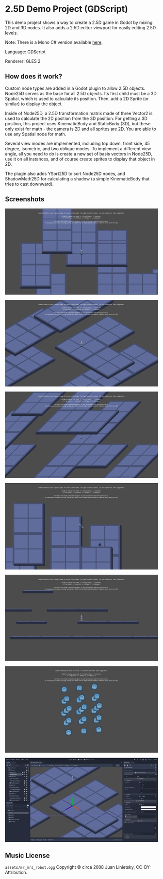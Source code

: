 # 2.5D Demo Project (GDScript)

This demo project shows a way to create a 2.5D game in Godot by mixing 2D and 3D nodes. It also adds a 2.5D editor viewport for easily editing 2.5D levels.

Note: There is a Mono C# version available [here](https://github.com/godotengine/godot-demo-projects/tree/master/mono/2.5d).

Language: GDScript

Renderer: GLES 2

## How does it work?

Custom node types are added in a Godot plugin to allow 2.5D objects. Node25D serves as the base for all 2.5D objects. Its first child must be a 3D Spatial, which is used to calculate its position. Then, add a 2D Sprite (or similar) to display the object.

Inside of Node25D, a 2.5D transformation matrix made of three Vector2 is used to calculate the 2D position from the 3D position. For getting a 3D position, this project uses KinematicBody and StaticBody (3D), but these only exist for math - the camera is 2D and all sprites are 2D. You are able to use any Spatial node for math.

Several view modes are implemented, including top down, front side, 45 degree, isometric, and two oblique modes. To implement a different view angle, all you need to do is create a new set of basis vectors in Node25D, use it on all instances, and of course create sprites to display that object in 2D.

The plugin also adds YSort25D to sort Node25D nodes, and ShadowMath25D for calculating a shadow (a simple KinematicBody that tries to cast downward).

## Screenshots

![Forty Five Degrees](screenshots/forty_five.png)

![Isometric](screenshots/isometric.png)

![Oblique Z](screenshots/oblique_z.png)

![Oblique Y](screenshots/oblique_y.png)

![Front Side](screenshots/front_side.png)

![Cube](screenshots/cube.png)

![2.5D Editor Viewport](screenshots/editor.png)

## Music License

`assets/mr_mrs_robot.ogg` Copyright &copy; circa 2008 Juan Linietsky, CC-BY: Attribution.
